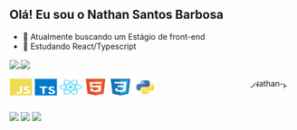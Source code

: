 ## Olá! Eu sou o Nathan Santos Barbosa

- 🔭 Atualmente buscando um Estágio de front-end
- 🌱 Estudando React/Typescript

<a href="https://github.com/Nathan-Barbosa/github-readme-stats">
  <img height="180em" align="center" src="https://github-readme-stats.vercel.app/api?username=Nathan-Barbosa&show_icons=true&include_all_commits=true&count_private=true&theme=transparen" />
</a>
<a href="https://github.com/Nathan-Barbosa/convoychat">
  <img height="180em" align="center" src="https://github-readme-stats.vercel.app/api/top-langs/?username=Nathan-Barbosa&layout=compact&langs_count=8)](https://github.com/Nathan-Barbosa/github-readme-stats" />
</a>

<div style="display: inline_block"><br>
  <img align="center" alt="Nathan-Js" height="30" width="40" src="https://raw.githubusercontent.com/devicons/devicon/master/icons/javascript/javascript-plain.svg">
  <img align="center" alt="Nathan-Ts" height="30" width="40" src="https://raw.githubusercontent.com/devicons/devicon/master/icons/typescript/typescript-plain.svg">
  <img align="center" alt="Nathan-React" height="30" width="40" src="https://raw.githubusercontent.com/devicons/devicon/master/icons/react/react-original.svg">
  <img align="center" alt="Nathan-HTML" height="30" width="40" src="https://raw.githubusercontent.com/devicons/devicon/master/icons/html5/html5-original.svg">
  <img align="center" alt="Nathan-CSS" height="30" width="40" src="https://raw.githubusercontent.com/devicons/devicon/master/icons/css3/css3-original.svg">
  <img align="center" alt="Nathan-Python" height="30" width="40" src="https://raw.githubusercontent.com/devicons/devicon/master/icons/python/python-original.svg">
  <img align="right" alt="Nathan-pic" height="150" style="border-radius:50px;" src="https://scontent-gig2-1.cdninstagram.com/v/t51.2885-19/286322141_552854926296835_4293782713466978899_n.jpg?stp=dst-jpg_s150x150&_nc_ht=scontent-gig2-1.cdninstagram.com&_nc_cat=107&_nc_ohc=zm8dz_e1VZoAX-SR-kU&edm=ACWDqb8BAAAA&ccb=7-5&oh=00_AfBlo6SWPBM3ww-qBmFZqtAwzVx1Lq5uiLxZ0vgJid8F0A&oe=6416B9AD&_nc_sid=1527a3">
</div>

##

<div>
  <a href="https://instagram.com/kaze_neithan" target="_blank"><img src="https://img.shields.io/badge/-Instagram-%23E4405F?style=for-the-badge&logo=instagram&logoColor=white" target="_blank"></a>
  <a href = "mailto:nathan.s.barbosa0@gmail.com"><img src="https://img.shields.io/badge/-Gmail-%23333?style=for-the-badge&logo=gmail&logoColor=white" target="_blank"></a>
  <a href="https://www.linkedin.com/in/barbosa-nathan-4p" target="_blank"><img src="https://img.shields.io/badge/-LinkedIn-%230077B5?style=for-the-badge&logo=linkedin&logoColor=white" target="_blank"></a> 
  
</div>
